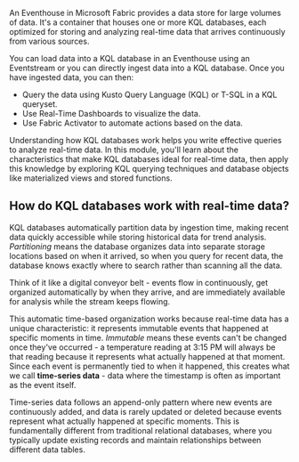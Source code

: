 An Eventhouse in Microsoft Fabric provides a data store for large volumes of data. It's a container that houses one or more KQL databases, each optimized for storing and analyzing real-time data that arrives continuously from various sources.

You can load data into a KQL database in an Eventhouse using an Eventstream or you can directly ingest data into a KQL database. Once you have ingested data, you can then:

- Query the data using Kusto Query Language (KQL) or T-SQL in a KQL queryset.
- Use Real-Time Dashboards to visualize the data.
- Use Fabric Activator to automate actions based on the data.

Understanding how KQL databases work helps you write effective queries to analyze real-time data. In this module, you'll learn about the characteristics that make KQL databases ideal for real-time data, then apply this knowledge by exploring KQL querying techniques and database objects like materialized views and stored functions.

## How do KQL databases work with real-time data?

KQL databases automatically partition data by ingestion time, making recent data quickly accessible while storing historical data for trend analysis. *Partitioning* means the database organizes data into separate storage locations based on when it arrived, so when you query for recent data, the database knows exactly where to search rather than scanning all the data.

Think of it like a digital conveyor belt - events flow in continuously, get organized automatically by when they arrive, and are immediately available for analysis while the stream keeps flowing.

This automatic time-based organization works because real-time data has a unique characteristic: it represents immutable events that happened at specific moments in time. *Immutable* means these events can't be changed once they've occurred - a temperature reading at 3:15 PM will always be that reading because it represents what actually happened at that moment. Since each event is permanently tied to when it happened, this creates what we call **time-series data** - data where the timestamp is often as important as the event itself.

Time-series data follows an append-only pattern where new events are continuously added, and data is rarely updated or deleted because events represent what actually happened at specific moments. This is fundamentally different from traditional relational databases, where you typically update existing records and maintain relationships between different data tables. 
